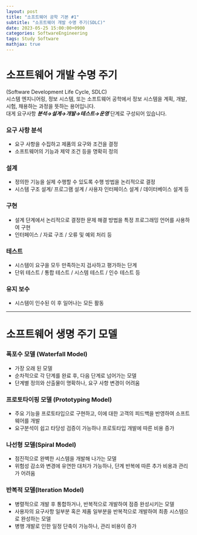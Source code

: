 ```yaml
---
layout: post
title: "소프트웨어 공학 기본 #1"
subtitle: "소프트웨어 개발 수명 주기(SDLC)"
date: 2023-05-25 15:00:00+0900
categories: SoftwareEngineering
tags: Study Software
mathjax: true
---
```


# 소프트웨어 개발 수명 주기

(Software Development Life Cycle, SDLC)       
시스템 엔지니어링, 정보 시스템, 또는 소프트웨어 공학에서 정보 시스템을 계획, 개발, 시험, 채용하는 과정을 뜻하는 용어입니다.  
대게 요구사항 ___분석→설계→개발→테스트→운영___ 단계로 구성되어 있습니다.

### 요구 사항 분석

- 요구 사항을 수집하고 제품의 요구와 조건을 결정
- 소프트웨어의 기능과 제약 조건 등을 명확히 정의

### 설계

- 정의한 기능을 실제 수행할 수 있도록 수행 방법을 논리적으로 결정
- 시스템 구조 설계/ 프로그램 설계 / 사용자 인터페이스 설계 / 데이터베이스 설계 등

### 구현

- 설계 단계에서 논리적으로 결정한 문제 해결 방법을 특정 프로그래밍 언어를 사용하여 구현
- 인터페이스 / 자료 구조 / 오류 및 예외 처리 등

### 테스트

- 시스템이 요구을 모두 만족하는지 검사하고 평가하는 단계
- 단위 테스트 / 통합 테스트 / 시스템 테스트 / 인수 테스트 등

### 유지 보수

- 시스템이 인수된 이 후 일어나는 모든 활동

---

# 소프트웨어 생명 주기 모델

### 폭포수 모델 (Waterfall Model)
- 가장 오래 된 모델
- 순차적으로 각 단계를 완료 후, 다음 단계로 넘어가는 모델
- 단계별 정의와 산출물이 명확하나, 요구 사항 변경이 어려움

### 프로토타이핑 모델 (Prototyping Model)
- 주요 기능을 프로토타입으로 구현하고, 이에 대한 고객의 피드백을 반영하여 소프트웨어를 개발
- 요구분석이 쉽고 타당성 검증이 가능하나 프로토타입 개발에 따른 비용 증가

### 나선형 모델(Spiral Model)
- 점진적으로 완벽한 시스템을 개발해 나가는 모델
- 위험성 감소와 변경에 유연한 대처가 가능하나, 단계 반복에 따른 추가 비용과 관리가 어려움

### 반복적 모델(Iteration Model)
- 병렬적으로 개발 후 통합하거나, 반복적으로 개발하여 점증 완성시키는 모델
- 사용자의 요구사항 일부분 혹은 제품 일부분을 반복적으로 개발하여 최종 시스템으로 완성하는 모델
- 병행 개발로 인한 일정 단축이 가능하나, 관리 비용이 증가
